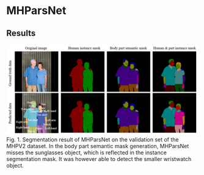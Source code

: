 # MHParsNet

## Results
![Figure 2. Application algorithm](segmentation_result.png)
Fig. 1. Segmentation result of MHParsNet on the validation set of the MHPV2 dataset. In the body part semantic mask
generation, MHParsNet misses the sunglasses object, which is reflected in the instance segmentation mask. It was however able
to detect the smaller wristwatch object.
